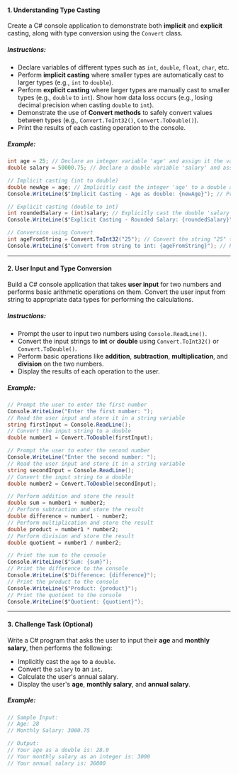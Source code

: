 ﻿#### 1. **Understanding Type Casting**

Create a C# console application to demonstrate both **implicit** and **explicit** casting, along with type conversion using the `Convert` class.

##### **Instructions:**
- Declare variables of different types such as `int`, `double`, `float`, `char`, etc.
- Perform **implicit casting** where smaller types are automatically cast to larger types (e.g., `int` to `double`).
- Perform **explicit casting** where larger types are manually cast to smaller types (e.g., `double` to `int`). Show how data loss occurs (e.g., losing decimal precision when casting `double` to `int`).
- Demonstrate the use of **Convert methods** to safely convert values between types (e.g., `Convert.ToInt32()`, `Convert.ToDouble()`).
- Print the results of each casting operation to the console.

##### **Example:**
```csharp
int age = 25; // Declare an integer variable 'age' and assign it the value 25
double salary = 50000.75; // Declare a double variable 'salary' and assign it the value 50000.75

// Implicit casting (int to double)
double newAge = age; // Implicitly cast the integer 'age' to a double and assign it to 'newAge'
Console.WriteLine($"Implicit Casting - Age as double: {newAge}"); // Print the value of 'newAge' to the console

// Explicit casting (double to int)
int roundedSalary = (int)salary; // Explicitly cast the double 'salary' to an integer and assign it to 'roundedSalary'
Console.WriteLine($"Explicit Casting - Rounded Salary: {roundedSalary}"); // Print the value of 'roundedSalary' to the console

// Conversion using Convert
int ageFromString = Convert.ToInt32("25"); // Convert the string "25" to an integer using the Convert.ToInt32 method and assign it to 'ageFromString'
Console.WriteLine($"Convert from string to int: {ageFromString}"); // Print the value of 'ageFromString' to the console
```

---

#### 2. **User Input and Type Conversion**

Build a C# console application that takes **user input** for two numbers and performs basic arithmetic operations on them. Convert the user input from string to appropriate data types for performing the calculations.

##### **Instructions:**
- Prompt the user to input two numbers using `Console.ReadLine()`.
- Convert the input strings to **int** or **double** using `Convert.ToInt32()` or `Convert.ToDouble()`.
- Perform basic operations like **addition**, **subtraction**, **multiplication**, and **division** on the two numbers.
- Display the results of each operation to the user.

##### **Example:**
```csharp
// Prompt the user to enter the first number
Console.WriteLine("Enter the first number: ");
// Read the user input and store it in a string variable
string firstInput = Console.ReadLine();
// Convert the input string to a double
double number1 = Convert.ToDouble(firstInput);

// Prompt the user to enter the second number
Console.WriteLine("Enter the second number: ");
// Read the user input and store it in a string variable
string secondInput = Console.ReadLine();
// Convert the input string to a double
double number2 = Convert.ToDouble(secondInput);

// Perform addition and store the result
double sum = number1 + number2;
// Perform subtraction and store the result
double difference = number1 - number2;
// Perform multiplication and store the result
double product = number1 * number2;
// Perform division and store the result
double quotient = number1 / number2;

// Print the sum to the console
Console.WriteLine($"Sum: {sum}");
// Print the difference to the console
Console.WriteLine($"Difference: {difference}");
// Print the product to the console
Console.WriteLine($"Product: {product}");
// Print the quotient to the console
Console.WriteLine($"Quotient: {quotient}");
```

---

#### 3. **Challenge Task (Optional)**

Write a C# program that asks the user to input their **age** and **monthly salary**, then performs the following:

- Implicitly cast the `age` to a `double`.
- Convert the `salary` to an `int`.
- Calculate the user's annual salary.
- Display the user's **age**, **monthly salary**, and **annual salary**.

##### **Example:**
```csharp
// Sample Input: 
// Age: 28
// Monthly Salary: 3000.75

// Output:
// Your age as a double is: 28.0
// Your monthly salary as an integer is: 3000
// Your annual salary is: 36000
```